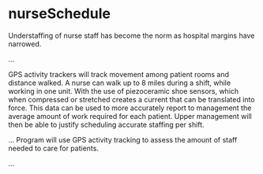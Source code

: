 # nurseSchedule
Understaffing of nurse staff has become the norm as hospital margins have narrowed.

...

GPS activity trackers will track movement among patient rooms and distance walked. A nurse can walk up to 8 miles during a shift, while working in one unit. With the use of piezoceramic shoe sensors, which when compressed or stretched creates a current that can be translated into force. This data can be used to more accurately report to management the average amount of work required for each patient. Upper management will then be able to justify scheduling accurate staffing per shift.

...
Program will use GPS activity tracking to assess the amount of staff needed to care for patients.

...
